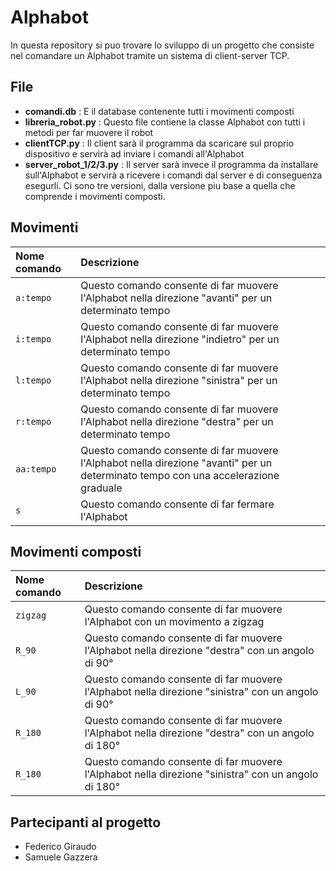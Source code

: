 # Alphabot
In questa repository si puo trovare lo sviluppo di un progetto che consiste nel comandare un Alphabot tramite un sistema di client-server TCP.

## File
* **comandi.db** : E il database contenente tutti i movimenti composti
* **libreria_robot.py** : Questo file contiene la classe Alphabot con tutti i metodi per far muovere il robot
* **clientTCP.py** : Il client sarà il programma da scaricare sul proprio dispositivo e servirà ad inviare i comandi all'Alphabot
*  **server_robot_1/2/3.py** : Il server sarà invece il programma da installare sull'Alphabot e servirà a ricevere i comandi dal server e di conseguenza esegurli. Ci sono tre versioni, dalla versione piu base a quella che comprende i movimenti composti.


## Movimenti
| Nome comando      | Descrizione                        | 
| :-------- | :--------------------------------- | 
| `a:tempo`  | Questo comando consente di far muovere l'Alphabot nella direzione "avanti" per un determinato tempo   |
| `i:tempo`  | Questo comando consente di far muovere l'Alphabot nella direzione "indietro" per un determinato tempo   | 
| `l:tempo`  | Questo comando consente di far muovere l'Alphabot nella direzione "sinistra" per un determinato tempo   |
| `r:tempo`  | Questo comando consente di far muovere l'Alphabot nella direzione "destra" per un determinato tempo  | 
| `aa:tempo`  | Questo comando consente di far muovere l'Alphabot nella direzione "avanti" per un determinato tempo con una accelerazione graduale  | 
| `s`  | Questo comando consente di far fermare l'Alphabot   | 


## Movimenti composti
| Nome comando      | Descrizione                        | 
| :-------- | :--------------------------------- | 
| `zigzag`  | Questo comando consente di far muovere l'Alphabot con un movimento a zigzag   |
| `R_90`  | Questo comando consente di far muovere l'Alphabot nella direzione "destra" con un angolo di 90°    | 
| `L_90`  | Questo comando consente di far muovere l'Alphabot nella direzione "sinistra" con un angolo di 90°  |
| `R_180`  | Questo comando consente di far muovere l'Alphabot nella direzione "destra" con un angolo di 180°  | 
| `R_180`  | Questo comando consente di far muovere l'Alphabot nella direzione "sinistra" con un angolo di 180°  | 

## Partecipanti al progetto
* Federico Giraudo
* Samuele Gazzera
